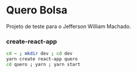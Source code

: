 # Quero Bolsa

Projeto de teste para o Jefferson William Machado.

### create-react-app

```bash
cd ~ ; mkdir dev ; cd dev
yarn create react-app quero
cd quero ; yarn ; yarn start
```
